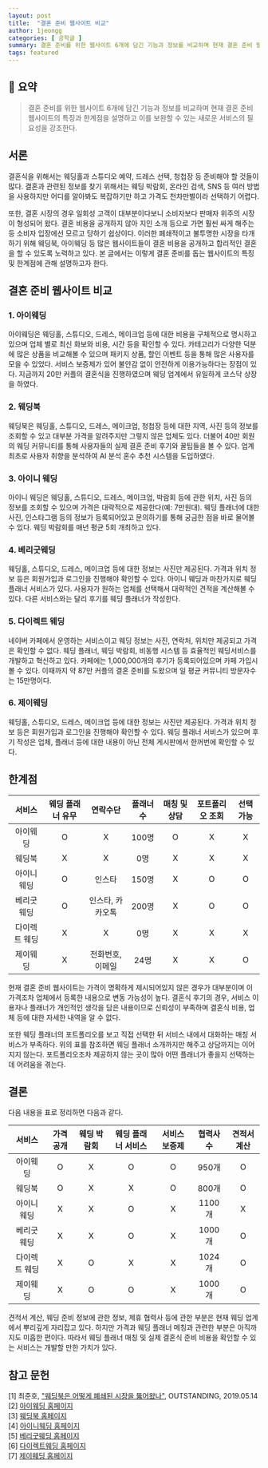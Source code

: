 ```yaml
---
layout: post
title:  "결혼 준비 웹사이트 비교"
author: 1jeongg
categories: [ 공학글 ]
summary: 결혼 준비를 위한 웹사이트 6개에 담긴 기능과 정보를 비교하며 현재 결혼 준비 웹사이트의 특징과 한계점을 설명하고 이를 보완할 수 있는 새로운 서비스의 필요성을 강조합니다.
tags: featured
---
```


## 📌 요약
> 결혼 준비를 위한 웹사이트 6개에 담긴 기능과 정보를 비교하며 현재 결혼 준비 웹사이트의 특징과 한계점을 설명하고 이를 보완할 수 있는 새로운 서비스의 필요성을 강조한다.

## 서론

결혼식을 위해서는 웨딩홀과 스튜디오 예약, 드레스 선택, 청첩장 등 준비해야 할 것들이 많다. 결혼과 관련된 정보를 찾기 위해서는 웨딩 박람회, 온라인 검색, SNS 등 여러 방법을 사용하지만 어디를 알아봐도 복잡하기만 하고 가격도 천차만별이라 선택하기 어렵다.  

또한, 결혼 시장의 경우 일회성 고객이 대부분이다보니 소비자보다 판매자 위주의 시장이 형성되어 왔다. 결혼 비용을 공개하지 않아 지인 소개 등으로 가면 훨씬 싸게 해주는 등 소비자 입장에선 모르고 당하기 쉽상이다. 이러한 폐쇄적이고 불투명한 시장을 타개하기 위해 웨딩북, 아이웨딩 등 많은 웹사이트들이 결혼 비용을 공개하고 합리적인 결혼을 할 수 있도록 노력하고 있다. 본 글에서는 이렇게 결혼 준비를 돕는 웹사이트의 특징 및 한계점에 관해 설명하고자 한다.


## 결혼 준비 웹사이트 비교

### 1. 아이웨딩
아이웨딩은 웨딩홀, 스튜디오, 드레스, 메이크업 등에 대한 비용을 구체적으로 명시하고 있으며 업체 별로 최신 화보와 비용, 시간 등을 확인할 수 있다. 카테고리가 다양한 덕분에 많은 상품을 비교해볼 수 있으며 패키지 상품, 할인 이벤트 등을 통해 많은 사용자를 모을 수 있었다. 서비스 보증제가 있어 불안감 없이 안전하게  이용가능하다는 장점이 있다. 지금까지 20만  커플의 결혼식을 진행하였으며 웨딩 업계에서 유일하게 코스닥 상장을 하였다.

### 2. 웨딩북
웨딩북은 웨딩홀, 스튜디오, 드레스, 메이크업, 청첩장 등에 대한 지역, 사진 등의 정보를 조회할 수 있고 대부분 가격을 알려주지만 그렇지 않은 업체도 있다. 더불어 40만 회원의 웨딩 커뮤니티를 통해 사용자들의 실제 결혼 준비 후기와 꿀팁들을 볼 수 있다. 업계 최초로 사용자 취향을 분석하여 AI 분석 혼수 추천 시스템을 도입하였다.

### 3. 아이니 웨딩
아이니 웨딩은 웨딩홀,  스튜디오, 드레스, 메이크업, 박람회 등에 관한 위치, 사진 등의 정보를 조회할 수 있으며 가격은 대략적으로 제공한다(예: 7만원대). 웨딩 플래너에 대한 사진, 인스타그램 등의 정보가 등록되어있고 문의하기를 통해 궁금한 점을 바로 물어볼 수 있다.  웨딩 박람회를 매년 평균 5회 개최하고 있다.

### 4. 베리굿웨딩
웨딩홀,  스튜디오, 드레스, 메이크업 등에 대한 정보는 사진만 제공된다. 가격과 위치 정보 등은 회원가입과 로그인을 진행해야 확인할 수 있다. 아이니 웨딩과 마찬가지로 웨딩 플래너 서비스가 있다. 사용자가 원하는 업체를 선택해서 대략적인 견적을 계산해볼 수 있다. 다른 서비스와는 달리 후기를 웨딩 플래너가 작성한다. 

### 5. 다이렉트 웨딩
네이버 카페에서 운영하는 서비스이고 웨딩 정보는 사진, 연락처, 위치만 제공되고 가격은 확인할 수 없다. 웨딩 플래너, 웨딩 박람회, 비동행 시스템 등 효율적인 웨딩서비스를 개발하고 혁신하고 있다. 카페에는 1,000,000개의 후기가 등록되어있으며 카페 가입시 볼 수 있다. 이때까지 약 87만 커플의 결혼 준비를 도왔으며 일 평균 커뮤니티 방문자수는 15만명이다.

### 6. 제이웨딩
웨딩홀,  스튜디오, 드레스, 메이크업 등에 대한 정보는 사진만 제공된다. 가격과 위치 정보 등은 회원가입과 로그인을 진행해야 확인할 수 있다. 웨딩 플래너 서비스가 있으며 후기 작성은 업체, 플래너 등에 대한 내용이 아닌 전체 게시판에서 한꺼번에 확인할 수 있다.

## 한계점

|서비스|웨딩 플래너 유무|연락수단|플래너 수|매칭 및 상담|포트폴리오 조회|선택 가능|
|:-----:|:-----------------:|:--------:|:-------:|:------------:|:-------------:|:---------:|
|아이웨딩|O|X|100명|O|X|X|
|웨딩북|X|X|0명|X|X|X|
|아이니웨딩|O|인스타|150명|X|O|O|
|베리굿웨딩|O|인스타, 카카오톡|200명|X|O|O|
|다이렉트 웨딩|X|X|0명|X|X|X|
|제이웨딩|X|전화번호, 이메일|24명|X|X|O|

현재 결혼 준비 웹사이트는 가격이 명확하게 제시되어있지 않은 경우가 대부분이며 이 가격조차 업체에서 등록한 내용으로 변동 가능성이 높다. 결혼식 후기의 경우, 서비스 이용자나 플래너가 개인적인 생각을 담은 내용이므로 신뢰성이 부족하며 결혼식 비용, 업체 등에 대한 자세한 내역을 알 수 없다.

또한 웨딩 플래너의 포트폴리오를 보고 직접 선택한 뒤 서비스 내에서 대화하는 매칭 서비스가 부족하다. 위의 표를 참조하면 웨딩 플래너 소개까지만 해주고 상담까지는 이어지지 않는다. 포트폴리오조차 제공하지 않는 곳이 많아 어떤 플래너가 좋을지 선택하는데 어려움을 겪는다.

## 결론
다음 내용을 표로 정리하면 다음과 같다.

|서비스|가격 공개|웨딩 박람회|웨딩 플래너 서비스|서비스 보증제|협력사 수|견적서 계산|
|:-----:|:-----------------:|:--------:|:-------:|:------------:|:-------------:|:---------:|
|아이웨딩|O|X|O|O|950개|O|
|웨딩북|O|X|X|O|800개|O|
|아이니웨딩|X|X|O|X|1100개|X|
|베리굿웨딩|X|X|O|X|1000개|O|
|다이렉트 웨딩|X|O|X|X|1024개|O|
|제이웨딩|X|O|O|X|1000개|O|

견적서 계산, 웨딩 준비 정보에 관한 정보, 제휴 협력사 등에 관한 부분은 현재 웨딩 업계에서 뿌리깊게 자리잡고 있다. 하지만 가격과 웨딩 플래너 메칭과 관련한 부분은 아직까지도 미흡한 편이다. 따라서 웨딩 플래너 매칭 및 실제 결혼식 준비 비용을 확인할 수 있는 서비스는 개발할 만한 가치가 있다.

## 참고 문헌

[1] 최준호, ["웨딩북은 어떻게 폐쇄된 시장을 뚫어왔나"](https://outstanding.kr/wbook20190504), OUTSTANDING, 2019.05.14    
[2] [아이웨딩 홈페이지](https://www.iwedding.co.kr/main/index?)    
[3] [웨딩북 홈페이지](https://www.wdgbook.com/)    
[4] [아이니웨딩 홈페이지](https://www.iniwedding.com/ )   
[5] [베리굿웨딩 홈페이지](http://www.verygoodwedding.co.kr/  )  
[6] [다이렉트웨딩 홈페이지](https://cafe.naver.com/directwedding  )   
[7] [제이웨딩 홈페이지](http://jwed.co.kr/ )   
